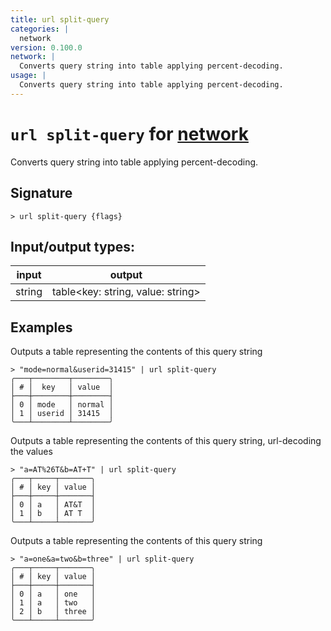 ```yaml
---
title: url split-query
categories: |
  network
version: 0.100.0
network: |
  Converts query string into table applying percent-decoding.
usage: |
  Converts query string into table applying percent-decoding.
---
```

<!-- This file is automatically generated. Please edit the command in https://github.com/nushell/nushell instead. -->

# `url split-query` for [network](/commands/categories/network.md)

<div class='command-title'>Converts query string into table applying percent-decoding.</div>

## Signature

```> url split-query {flags} ```


## Input/output types:

| input  | output                            |
| ------ | --------------------------------- |
| string | table\<key: string, value: string\> |

## Examples

Outputs a table representing the contents of this query string
```nu
> "mode=normal&userid=31415" | url split-query
╭───┬────────┬────────╮
│ # │  key   │ value  │
├───┼────────┼────────┤
│ 0 │ mode   │ normal │
│ 1 │ userid │ 31415  │
╰───┴────────┴────────╯

```

Outputs a table representing the contents of this query string, url-decoding the values
```nu
> "a=AT%26T&b=AT+T" | url split-query
╭───┬─────┬───────╮
│ # │ key │ value │
├───┼─────┼───────┤
│ 0 │ a   │ AT&T  │
│ 1 │ b   │ AT T  │
╰───┴─────┴───────╯

```

Outputs a table representing the contents of this query string
```nu
> "a=one&a=two&b=three" | url split-query
╭───┬─────┬───────╮
│ # │ key │ value │
├───┼─────┼───────┤
│ 0 │ a   │ one   │
│ 1 │ a   │ two   │
│ 2 │ b   │ three │
╰───┴─────┴───────╯

```
